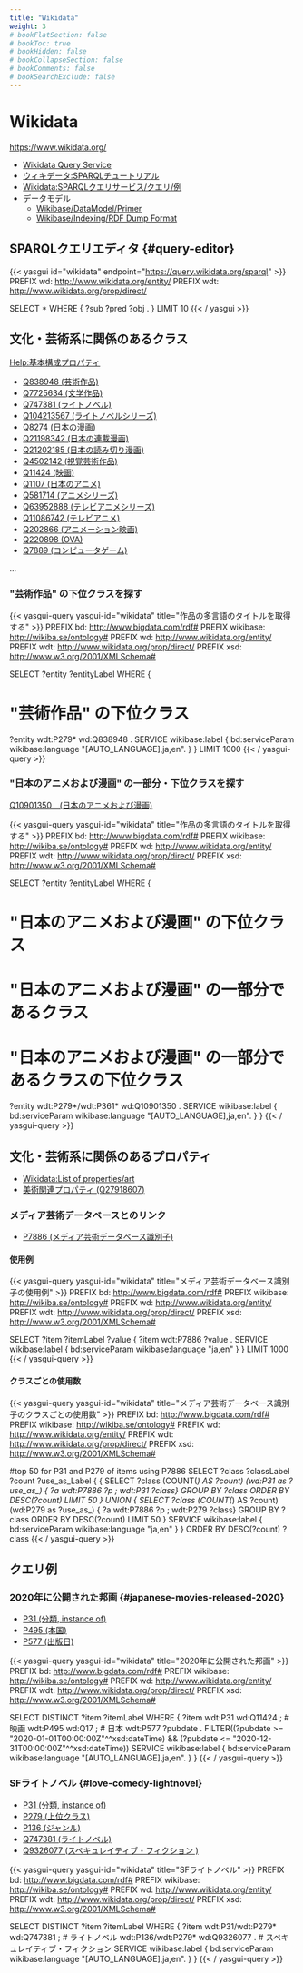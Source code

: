 ```yaml
---
title: "Wikidata"
weight: 3
# bookFlatSection: false
# bookToc: true
# bookHidden: false
# bookCollapseSection: false
# bookComments: false
# bookSearchExclude: false
---
```


# Wikidata

https://www.wikidata.org/

- [Wikidata Query Service](https://query.wikidata.org/)
- [ウィキデータ:SPARQLチュートリアル](https://www.wikidata.org/wiki/Wikidata:SPARQL_tutorial/ja)
- [Wikidata:SPARQLクエリサービス/クエリ/例](https://www.wikidata.org/wiki/Wikidata:SPARQL_query_service/queries/examples/ja)
- データモデル
    - [Wikibase/DataModel/Primer](https://www.mediawiki.org/wiki/Wikibase/DataModel/Primer)
    - [Wikibase/Indexing/RDF Dump Format](https://www.mediawiki.org/wiki/Wikibase/Indexing/RDF_Dump_Format)


## SPARQLクエリエディタ {#query-editor}

{{< yasgui id="wikidata" endpoint="https://query.wikidata.org/sparql" >}}
PREFIX wd: <http://www.wikidata.org/entity/>
PREFIX wdt: <http://www.wikidata.org/prop/direct/>

SELECT * WHERE {
  ?sub ?pred ?obj .
} LIMIT 10
{{< / yasgui >}}


## 文化・芸術系に関係のあるクラス
[Help:基本構成プロパティ](https://www.wikidata.org/wiki/Help:Basic_membership_properties/ja)

- [Q838948 (芸術作品)](https://www.wikidata.org/entity/Q838948)
- [Q7725634 (文学作品)](https://www.wikidata.org/entity/Q7725634)
- [Q747381 (ライトノベル)](https://www.wikidata.org/entity/Q747381)
- [Q104213567 (ライトノベルシリーズ)](https://www.wikidata.org/entity/Q104213567)
- [Q8274 (日本の漫画)](https://www.wikidata.org/entity/Q8274)
- [Q21198342 (日本の連載漫画)](https://www.wikidata.org/entity/Q21198342)
- [Q21202185 (日本の読み切り漫画)](https://www.wikidata.org/entity/Q21198342)
- [Q4502142 (視覚芸術作品)](https://www.wikidata.org/entity/Q4502142)
- [Q11424 (映画)](https://www.wikidata.org/entity/Q11424)
- [Q1107 (日本のアニメ)](https://www.wikidata.org/entity/Q1107)
- [Q581714 (アニメシリーズ)](https://www.wikidata.org/entity/Q581714)
- [Q63952888 (テレビアニメシリーズ)](https://www.wikidata.org/entity/Q63952888)
- [Q11086742 (テレビアニメ)](https://www.wikidata.org/entity/Q11086742)
- [Q202866 (アニメーション映画)](https://www.wikidata.org/entity/Q202866)
- [Q220898 (OVA)](https://www.wikidata.org/entity/Q220898)
- [Q7889 (コンピュータゲーム)](https://www.wikidata.org/entity/Q7889)

...


### "芸術作品" の下位クラスを探す
{{< yasgui-query yasgui-id="wikidata" title="作品の多言語のタイトルを取得する" >}}
PREFIX bd: <http://www.bigdata.com/rdf#>
PREFIX wikibase: <http://wikiba.se/ontology#>
PREFIX wd: <http://www.wikidata.org/entity/>
PREFIX wdt: <http://www.wikidata.org/prop/direct/>
PREFIX xsd: <http://www.w3.org/2001/XMLSchema#>

SELECT
  ?entity ?entityLabel
WHERE {
  # "芸術作品" の下位クラス
  ?entity wdt:P279* wd:Q838948 .
  SERVICE wikibase:label { bd:serviceParam wikibase:language "[AUTO_LANGUAGE],ja,en". }
}
LIMIT 1000
{{< / yasgui-query >}}


### "日本のアニメおよび漫画" の一部分・下位クラスを探す
[Q10901350　(日本のアニメおよび漫画)](https://www.wikidata.org/wiki/Q10901350)

{{< yasgui-query yasgui-id="wikidata" title="作品の多言語のタイトルを取得する" >}}
PREFIX bd: <http://www.bigdata.com/rdf#>
PREFIX wikibase: <http://wikiba.se/ontology#>
PREFIX wd: <http://www.wikidata.org/entity/>
PREFIX wdt: <http://www.wikidata.org/prop/direct/>
PREFIX xsd: <http://www.w3.org/2001/XMLSchema#>

SELECT
  ?entity ?entityLabel
WHERE {
  # "日本のアニメおよび漫画" の下位クラス
  # "日本のアニメおよび漫画" の一部分であるクラス
  # "日本のアニメおよび漫画" の一部分であるクラスの下位クラス
  ?entity wdt:P279*/wdt:P361* wd:Q10901350 .
  SERVICE wikibase:label { bd:serviceParam wikibase:language "[AUTO_LANGUAGE],ja,en". }
}
{{< / yasgui-query >}}


## 文化・芸術系に関係のあるプロパティ
- [Wikidata:List of properties/art](https://www.wikidata.org/wiki/Wikidata:List_of_properties/art)
- [美術関連プロパティ (Q27918607)](https://www.wikidata.org/wiki/Q27918607)


### メディア芸術データベースとのリンク
- [P7886 (メディア芸術データベース識別子)](https://www.wikidata.org/wiki/Property:P7886)

#### 使用例
{{< yasgui-query yasgui-id="wikidata" title="メディア芸術データベース識別子の使用例" >}}
PREFIX bd: <http://www.bigdata.com/rdf#>
PREFIX wikibase: <http://wikiba.se/ontology#>
PREFIX wd: <http://www.wikidata.org/entity/>
PREFIX wdt: <http://www.wikidata.org/prop/direct/>
PREFIX xsd: <http://www.w3.org/2001/XMLSchema#>

SELECT ?item ?itemLabel ?value
{
  ?item wdt:P7886 ?value .
  SERVICE wikibase:label { bd:serviceParam wikibase:language "ja,en"  }
}
LIMIT 1000
{{< / yasgui-query >}}

#### クラスごとの使用数
{{< yasgui-query yasgui-id="wikidata" title="メディア芸術データベース識別子のクラスごとの使用数" >}}
PREFIX bd: <http://www.bigdata.com/rdf#>
PREFIX wikibase: <http://wikiba.se/ontology#>
PREFIX wd: <http://www.wikidata.org/entity/>
PREFIX wdt: <http://www.wikidata.org/prop/direct/>
PREFIX xsd: <http://www.w3.org/2001/XMLSchema#>

#top 50 for P31 and P279 of items using P7886
SELECT ?class ?classLabel ?count ?use_as_Label
{  {  SELECT ?class (COUNT(*) AS ?count) (wd:P31 as ?use_as_)
    {  ?a  wdt:P7886  ?p  ; wdt:P31  ?class}
        GROUP BY ?class ORDER BY DESC(?count) LIMIT 50
    }
    UNION
  {  SELECT ?class (COUNT(*) AS ?count) (wd:P279 as ?use_as_)
    {  ?a  wdt:P7886  ?p  ; wdt:P279  ?class}
        GROUP BY ?class ORDER BY DESC(?count) LIMIT 50
    }
    SERVICE wikibase:label { bd:serviceParam wikibase:language "ja,en" }
}
ORDER BY DESC(?count) ?class
{{< / yasgui-query >}}


## クエリ例
### 2020年に公開された邦画 {#japanese-movies-released-2020}
- [P31 (分類, instance of)](https://www.wikidata.org/wiki/Property:P31)
- [P495 (本国)](https://www.wikidata.org/wiki/Property:P495)
- [P577 (出版日)](https://www.wikidata.org/wiki/Property:P577)

{{< yasgui-query yasgui-id="wikidata" title="2020年に公開された邦画" >}}
PREFIX bd: <http://www.bigdata.com/rdf#>
PREFIX wikibase: <http://wikiba.se/ontology#>
PREFIX wd: <http://www.wikidata.org/entity/>
PREFIX wdt: <http://www.wikidata.org/prop/direct/>
PREFIX xsd: <http://www.w3.org/2001/XMLSchema#>

SELECT DISTINCT ?item ?itemLabel
WHERE {
  ?item wdt:P31 wd:Q11424 ; # 映画
        wdt:P495 wd:Q17 ; # 日本
        wdt:P577 ?pubdate .
  FILTER((?pubdate >= "2020-01-01T00:00:00Z"^^xsd:dateTime) && (?pubdate <= "2020-12-31T00:00:00Z"^^xsd:dateTime))
  SERVICE wikibase:label { bd:serviceParam wikibase:language "[AUTO_LANGUAGE],ja,en". }
}
{{< / yasgui-query >}}


### SFライトノベル {#love-comedy-lightnovel}
- [P31 (分類, instance of)](https://www.wikidata.org/wiki/Property:P31)
- [P279 (上位クラス)](https://www.wikidata.org/wiki/Property:P279)
- [P136 (ジャンル)](https://www.wikidata.org/wiki/Property:P136)
- [Q747381 (ライトノベル)](https://www.wikidata.org/wiki/Q747381)
- [Q9326077 (スペキュレイティブ・フィクション )](https://www.wikidata.org/wiki/Q9326077)

{{< yasgui-query yasgui-id="wikidata" title="SFライトノベル" >}}
PREFIX bd: <http://www.bigdata.com/rdf#>
PREFIX wikibase: <http://wikiba.se/ontology#>
PREFIX wd: <http://www.wikidata.org/entity/>
PREFIX wdt: <http://www.wikidata.org/prop/direct/>
PREFIX xsd: <http://www.w3.org/2001/XMLSchema#>

SELECT DISTINCT ?item ?itemLabel
WHERE {
  ?item wdt:P31/wdt:P279* wd:Q747381 ; # ライトノベル
        wdt:P136/wdt:P279* wd:Q9326077 . # スペキュレイティブ・フィクション 
  SERVICE wikibase:label { bd:serviceParam wikibase:language "[AUTO_LANGUAGE],ja,en". }
}
{{< / yasgui-query >}}